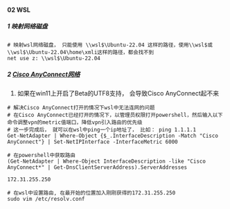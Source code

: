 







#### 02 WSL

##### 1 映射网络磁盘

```shell
# 映射wsl网络磁盘， 只能使用 \\wsl$\Ubuntu-22.04 这样的路径，使用\\wsl$或\\wsl$\Ubuntu-22.04\home\xmli这样的路径，都会找不到
net use z: \\wsl$\Ubuntu-22.04
```



##### 2 [Cisco AnyConnect网络](https://blog.csdn.net/whuisland/article/details/125026163)

1. 如果在win11上开启了Beta的UTF8支持， 会导致Cisco AnyConnect起不来



```shell
# 解决Cisco AnyConnect打开的情况下wsl中无法连网的问题
# 在Cisco AnyConnect已经打开的情况下，以管理员权限打开powershell，然后输入以下命令调整vpn的metric值端口，降低vpn引入路由的优先级
# 这一步完成后， 就可以在wsl中ping一个ip地址了， 比如： ping 1.1.1.1
Get-NetAdapter | Where-Object {$_.InterfaceDescription -Match "Cisco AnyConnect"} | Set-NetIPInterface -InterfaceMetric 6000

# 在powershell中获取路由
(Get-NetAdapter | Where-Object InterfaceDescription -like "Cisco AnyConnect*" | Get-DnsClientServerAddress).ServerAddresses
 
172.31.255.250

# 在wsl中设置路由, 在最开始的位置加入刚刚获得的172.31.255.250
sudo vim /etc/resolv.conf
```

